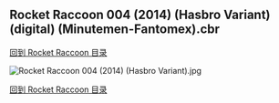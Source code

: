 ## Rocket Raccoon 004 (2014) (Hasbro Variant) (digital) (Minutemen-Fantomex).cbr


[回到 Rocket Raccoon 目录](https://github.com/alicewish/markdown/blob/master/series/Rocket-Raccoon.md)


![Rocket Raccoon 004 (2014) (Hasbro Variant).jpg](https://wx1.sinaimg.cn/large/6a9fdecaly1fr0wy2tibnj21kw2ede82.jpg)

[回到 Rocket Raccoon 目录](https://github.com/alicewish/markdown/blob/master/series/Rocket-Raccoon.md)

